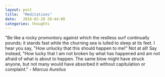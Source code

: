 ```yaml
---
layout: post
title:  "Meditations"
date:   2016-02-28 20:44:00
categories: thoughts
---
```


"Be like a rocky promontory against which the restless surf continually pounds; it stands fast while the churning sea is lulled to sleep at its feet. I hear you say, "How unlucky that this should happen to me!" Not at all! Say instead, "How lucky that I am not broken by what has happened and am not afraid of what is about to happen. The same blow might have struck anyone, but not many would have absorbed it without capitulation or complaint." - *Marcus Aurelius*
